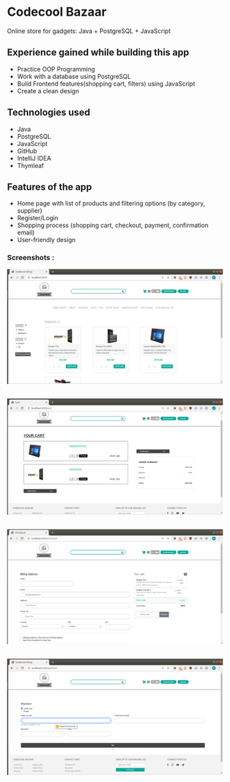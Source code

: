 # Codecool Bazaar

Online store for gadgets: Java + PostgreSQL + JavaScript


## Experience gained while building this app

* Practice OOP Programming
* Work with a database using PostgreSQL
* Build Frontend features(shopping cart, filters) using JavaScript
* Create a clean design


## Technologies used 

* Java
* PostgreSQL
* JavaScript
* GitHub
* IntelliJ IDEA
* Thymleaf


## Features of the app

* Home page with list of products and filtering options (by category, supplier)
* Register/Login
* Shopping process (shopping cart, checkout, payment, confirmation email)
* User-friendly design


### Screenshots :

![Home Page](./ScreenShots/Screenshot1.png?raw=true)
<br />
<br />


![Cart Page](./ScreenShots/Screenshot2.png?raw=true)
<br />
<br />

![Checkout Page](./ScreenShots/Screenshot3.png?raw=true)
<br />
<br />

![Payout Page](./ScreenShots/Screenshot4.png?raw=true)
